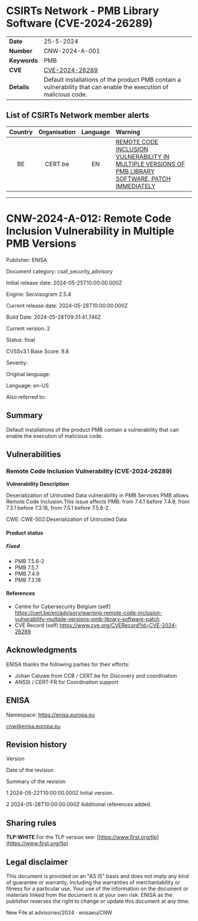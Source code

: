 # CSIRTs Network - PMB Library Software (CVE-2024-26289)

|   |   |
|---|---|
| **Date** | 25-5-2024 |
| **Number** | CNW-2024-A-001 |
| **Keywords** | PMB |
| **CVE** | [CVE-2024-26289](https://www.cve.org/CVERecord?id=CVE-2024-26289) |
| **Details** | Default installations of the product PMB contain a vulnerability that can enable the execution of malicious code. |

## List of CSIRTs Network member alerts

| Country | Organisation | Language | Warning |
| :-----: | :----------: | :------: | :------ |
| BE | CERT.be | EN | [REMOTE CODE INCLUSION VULNERABILITY IN MULTIPLE VERSIONS OF PMB LIBRARY SOFTWARE, PATCH IMMEDIATELY](https://cert.be/en/advisory/warning-remote-code-inclusion-vulnerability-multiple-versions-pmb-library-software-patch) |

---

CNW-2024-A-012: Remote Code Inclusion Vulnerability in Multiple PMB Versions
============================================================================

Publisher: ENISA

Document category: csaf\_security\_advisory

Initial release date: 2024-05-25T10:00:00.000Z

Engine: Secvisogram 2.5.4

Current release date: 2024-05-28T10:00:00.000Z

Build Date: 2024-05-28T09:31:41.746Z

Current version: 2

Status: final

CVSSv3.1 Base Score: 9.8

Severity:

Original language:

Language: en-US

Also referred to:

Summary
-------

Default installations of the product PMB contain a vulnerability that can enable the execution of malicious code.

Vulnerabilities
---------------

### Remote Code Inclusion Vulnerability (CVE-2024-26289)

**Vulnerability Description**

Deserialization of Untrusted Data vulnerability in PMB Services PMB allows Remote Code Inclusion.This issue affects PMB: from 7.4.1 before 7.4.9, from 7.3.1 before 7.3.18, from 7.5.1 before 7.5.6-2.

CWE: CWE-502:Deserialization of Untrusted Data

#### Product status

##### Fixed

*   PMB 7.5.6-2
*   PMB 7.5.7
*   PMB 7.4.9
*   PMB 7.3.18

#### References

*   Centre for Cybersecurity Belgium (self) https://cert.be/en/advisory/warning-remote-code-inclusion-vulnerability-multiple-versions-pmb-library-software-patch
*   CVE Record (self) https://www.cve.org/CVERecord?id=CVE-2024-26289


Acknowledgments
---------------

ENISA thanks the following parties for their efforts:

*   Johan Caluwe from CCB / CERT.be for Discovery and coordination
*   ANSSI / CERT-FR for Coordination support

ENISA
-----

Namespace: https://enisa.europa.eu

cnw@enisa.europa.eu

Revision history
----------------

Version

Date of the revision

Summary of the revision

1 2024-05-22T10:00:00.000Z Initial version.

2	2024-05-28T10:00:00.000Z Additional references added.

Sharing rules
-------------

**TLP:WHITE**
For the TLP version see: [https://www.first.org/tlp](https://www.first.org/tlp)

Legal disclaimer
----------------

This document is provided on an "AS IS" basis and does not imply any kind of guarantee or warranty, including the warranties of merchantability or fitness for a particular use. Your use of the information on the document or materials linked from the document is at your own risk. ENISA as the publisher reserves the right to change or update this document at any time.

New File at advisories/2024 · enisaeu/CNW

